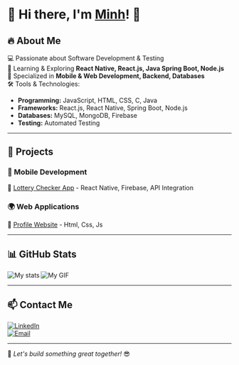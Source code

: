 # 👋 Hi there, I'm [Minh](https://nguyenminh183.github.io/profile_minh/)! 🚀  

## 🔥 About Me  
💻 Passionate about Software Development & Testing  
🌱 Learning & Exploring **React Native, React.js, Java Spring Boot, Node.js**  
🎯 Specialized in **Mobile & Web Development, Backend, Databases**  
🛠️ Tools & Technologies:  
  - **Programming:** JavaScript, HTML, CSS, C, Java 
  - **Frameworks:** React.js, React Native, Spring Boot, Node.js  
  - **Databases:** MySQL, MongoDB, Firebase  
  - **Testing:** Automated Testing  

---

## 🚀 Projects  
### 📱 Mobile Development  
🔹 [Lottery Checker App](https://github.com/nguyenminh183/DoSo) - React Native, Firebase, API Integration  

### 🌍 Web Applications  
🔹 [Profile Website](https://github.com/nguyenminh183/profile_minh) - Html, Css, Js   

---

## 📊 GitHub Stats  
<img alt="My stats" align="left" src="https://github-readme-stats.vercel.app/api?username=nguyenminh183&theme=tokyonight"/>


![My GIF](https://media.giphy.com/media/xT9IgzoKnwFNmISR8I/giphy.gif)

---

## 📫 Contact Me  
[![LinkedIn](https://img.shields.io/badge/LinkedIn-Connect-blue?style=flat&logo=linkedin)](https://www.linkedin.com/in/minh-nguyen-485248334)  
[![Email](https://img.shields.io/badge/Email-Contact-red?style=flat&logo=gmail)](mailto:nndminh03@gmail.com)

---
🚀 *Let's build something great together!* 😎  
